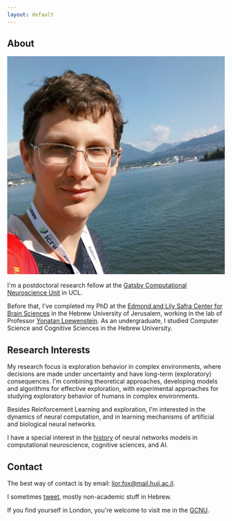 ```yaml
---
layout: default
---
```


## About

<img class="profile-picture" src="avatarsquare.jpg">

I'm a postdoctoral research fellow at the [Gatsby Computational Neuroscience Unit](https://www.ucl.ac.uk/gatsby/) in UCL.

Before that, I've completed my PhD at the [Edmond and Lily Safra Center for Brain Sciences](https://elsc.huji.ac.il/) in the Hebrew University of Jerusalem, working in the lab of Professor [Yonatan Loewenstein](https://loewenstein.huji.ac.il/). As an undergraduate, I studied Computer Science and Cognitive Sciences in the Hebrew University.

## Research Interests
My research focus is exploration behavior in complex environments, where decisions are made under uncertainty and have long-term (exploratory) consequences. I'm combining theoretical approaches, developing models and algorithms for effective exploration, with experimental approaches for studying exploratory behavior of humans in complex environments.

Besides Reinforcement Learning and exploration, I'm interested in the dynamics of neural computation, and in learning mechanisms of artificial and biological neural networks.

I have a special interest in the [history](https://liorfox.substack.com) of neural networks models in computational neuroscience, cognitive sciences, and AI.

## Contact
The best way of contact is by email: [lior.fox@mail.huji.ac.il](mailto:lior.fox@mail.huji.ac.il). 

I sometimes [tweet](https://twitter.com/__lfx), mostly non-academic stuff in Hebrew.

If you find yourself in London, you're welcome to visit me in the [GCNU](https://maps.app.goo.gl/78yJoUnorA6SRQE7A).